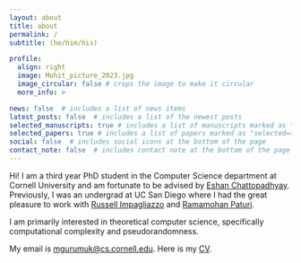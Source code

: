 ```yaml
---
layout: about
title: about
permalink: /
subtitle: (he/him/his)

profile:
  align: right
  image: Mohit_picture_2023.jpg
  image_circular: false # crops the image to make it circular
  more_info: >

news: false  # includes a list of news items
latest_posts: false  # includes a list of the newest posts
selected_manuscripts: true # includes a list of manuscripts marked as "selected={true}"
selected_papers: true # includes a list of papers marked as "selected={true}"
social: false  # includes social icons at the bottom of the page
contact_note: false  # includes contact note at the bottom of the page
---
```


Hi! I am a third year PhD student in the Computer Science department at Cornell University and am fortunate to be advised by <a href = "https://www.cs.cornell.edu/~eshan/">Eshan Chattopadhyay</a>. Previously, I was an undergrad at UC San Diego where I had the great pleasure to work with <a href = "https://cseweb.ucsd.edu/~russell/">Russell Impagliazzo</a> and <a href = "https://cseweb.ucsd.edu/~paturi/">Ramamohan Paturi</a>.

I am primarily interested in theoretical computer science, specifically computational complexity and pseudorandomness. 

My email is <a href="mailto:mgurumuk@cs.cornell.edu">mgurumuk@cs.cornell.edu</a>. Here is my <a href = "/assets/pdf/CV.pdf">CV</a>.
